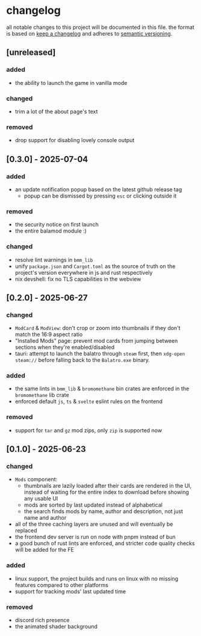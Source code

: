 <!-- markdownlint-disable line-length no-duplicate-heading -->
# changelog

all notable changes to this project will be documented in this file. the format is based on [keep a changelog](https://keepachangelog.com/en/1.1.0/) and adheres to [semantic versioning](https://semver.org/spec/v2.0.0.html).

## [unreleased]

### added

- the ability to launch the game in vanilla mode

### changed

- trim a lot of the about page's text

### removed

- drop support for disabling lovely console output

## [0.3.0] - 2025-07-04

### added

- an update notification popup based on the latest github release tag
  - popup can be dismissed by pressing `esc` or clicking outside it

### removed

- the security notice on first launch
- the entire balamod module :)

### changed

- resolve lint warnings in `bmm_lib`
- unify `package.json` and `Cargot.toml` as the source of truth on the project's version everywhere in js and rust respectively
- nix devshell: fix no TLS capabilities in the webview

## [0.2.0] - 2025-06-27

### changed

- `ModCard` & `ModView`: don't crop or zoom into thumbnails if they don't match the 16:9 aspect ratio
- "Installed Mods" page: prevent mod cards from jumping between sections when they're enabled/disabled
- tauri: attempt to launch the balatro through `steam` first, then `xdg-open steam://` before falling back to the `Balatro.exe` binary.

### added

- the same lints in `bmm_lib` & `bromomethane` bin crates are enforced in the `bromomethane` lib crate <!-- seriously rust, why are two files in the same directory considered two separate crates? -->
- enforced default `js`, `ts` & `svelte` eslint rules on the frontend

### removed

- support for `tar` and `gz` mod zips, only `zip` is supported now

## [0.1.0] - 2025-06-23

### changed

- `Mods` component:
  - thumbnails are lazily loaded after their cards are rendered in the UI, instead of waiting for the entire index to download before showing any usable UI
  - mods are sorted by last updated instead of alphabetical
  - the search finds mods by name, author and description, not just name and author
- all of the three caching layers are unused and will eventually be replaced
- the frontend dev server is run on node with pnpm instead of bun
- a good bunch of rust lints are enforced, and stricter code quality checks will be added for the FE

### added

- linux support, the project builds and runs on linux with no missing features compared to other platforms
- support for tracking mods' last updated time

### removed

- discord rich presence
- the animated shader background

